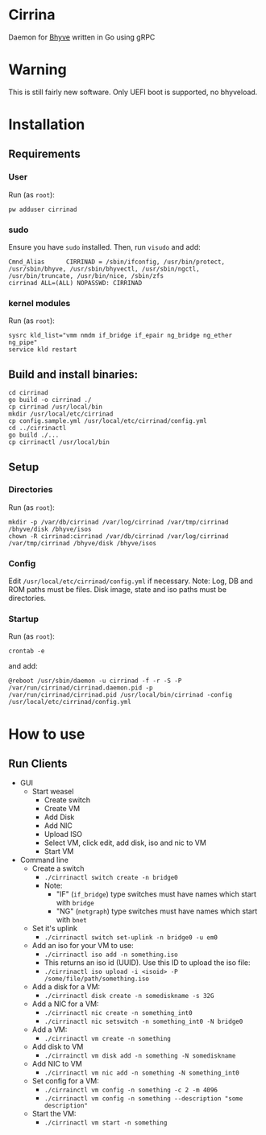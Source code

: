 # Cirrina

Daemon for [Bhyve](https://wiki.freebsd.org/bhyve) written in Go using gRPC

# Warning

This is still fairly new software. Only UEFI boot is supported, no bhyveload.

# Installation

## Requirements

### User

Run (as `root`):

```
pw adduser cirrinad
```

### sudo

Ensure you have `sudo` installed. Then, run `visudo` and add:

```
Cmnd_Alias      CIRRINAD = /sbin/ifconfig, /usr/bin/protect, /usr/sbin/bhyve, /usr/sbin/bhyvectl, /usr/sbin/ngctl, /usr/bin/truncate, /usr/bin/nice, /sbin/zfs
cirrinad ALL=(ALL) NOPASSWD: CIRRINAD
```

### kernel modules

Run (as `root`):

```
sysrc kld_list="vmm nmdm if_bridge if_epair ng_bridge ng_ether ng_pipe"
service kld restart
```

## Build and install binaries:

```
cd cirrinad
go build -o cirrinad ./
cp cirrinad /usr/local/bin
mkdir /usr/local/etc/cirrinad
cp config.sample.yml /usr/local/etc/cirrinad/config.yml
cd ../cirrinactl
go build ./...
cp cirrinactl /usr/local/bin
```

## Setup

### Directories

Run (as `root`):

```
mkdir -p /var/db/cirrinad /var/log/cirrinad /var/tmp/cirrinad /bhyve/disk /bhyve/isos
chown -R cirrinad:cirrinad /var/db/cirrinad /var/log/cirrinad /var/tmp/cirrinad /bhyve/disk /bhyve/isos
```

### Config

Edit `/usr/local/etc/cirrinad/config.yml` if necessary. Note: Log, DB and ROM paths must be files. Disk image, state
and iso paths must be directories.

### Startup

Run (as `root`):

```
crontab -e
```

and add:

```
@reboot /usr/sbin/daemon -u cirrinad -f -r -S -P /var/run/cirrinad/cirrinad.daemon.pid -p /var/run/cirrinad/cirrinad.pid /usr/local/bin/cirrinad -config /usr/local/etc/cirrinad/config.yml
```

# How to use

## Run Clients

* GUI
  * Start weasel
    * Create switch
    * Create VM
    * Add Disk
    * Add NIC
    * Upload ISO
    * Select VM, click edit, add disk, iso and nic to VM
    * Start VM
* Command line
  * Create a switch
    * `./cirrinactl switch create -n bridge0`
    * Note:
      * "IF" (`if_bridge`) type switches must have names which start with `bridge`
      * "NG" (`netgraph`) type switches must have names which start with `bnet`
  * Set it's uplink
    * `./cirrinactl switch set-uplink -n bridge0 -u em0`
  * Add an iso for your VM to use:
    * `./cirrinactl iso add -n something.iso`
    * This returns an iso id (UUID). Use this ID to upload the iso file:
    * `./cirrinactl iso upload -i <isoid> -P /some/file/path/something.iso`
  * Add a disk for a VM:
    * `./cirrinactl disk create -n somediskname -s 32G`
  * Add a NIC for a VM:
    * `./cirrinactl nic create -n something_int0`
    * `./cirrinactl nic setswitch -n something_int0 -N bridge0`
  * Add a VM:
    * `./cirrinactl vm create -n something`
  * Add disk to VM
    * `./cirrainctl vm disk add -n something -N somediskname`
  * Add NIC to VM
    * `./cirrinactl vm nic add -n something -N something_int0`
  * Set config for a VM:
    * `./cirrainctl vm config -n something -c 2 -m 4096`
    * `./cirrinactl vm config -n something --description "some description"`
  * Start the VM:
    * `./cirrinactl vm start -n something`
